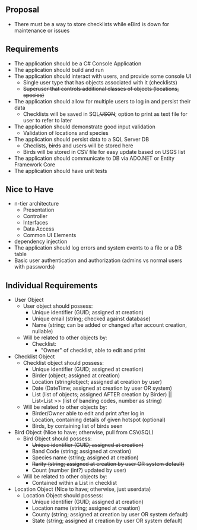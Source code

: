 ## Proposal
- There must be a way to store checklists while eBird is down for maintenance or issues

## Requirements

- The application should be a C# Console Application
- The application should build and run
- The application should interact with users, and provide some console UI
    - Single user type that has objects associated with it (checklists)
    - ~~Superuser that controls additional classes of objects (locations, species)~~
- The application should allow for multiple users to log in and persist their data
    - Checklists will be saved in SQL~~/JSON~~; option to print as text file for user to refer to later
- The application should demonstrate good input validation
    - Validation of locations and species
- The application should persist data to a SQL Server DB
    - Checlists, ~~birds~~ and users will be stored here
    - Birds will be stored in CSV file for easy update based on USGS list
- The application should communicate to DB via ADO.NET or Entity Framework Core
- The application should have unit tests

## Nice to Have

- n-tier architecture
    - Presentation
    - Controller
    - Interfaces
    - Data Access
    - Common UI Elements
- dependency injection
- The application should log errors and system events to a file or a DB table
- Basic user authentication and authorization (admins vs normal users with passwords)

## Individual Requirements
- User Object
    - User object should possess:
        - Unique identifier (GUID; assigned at creation)
        - Unique email (string; checked against database)
        - Name (string; can be added or changed after account creation, nullable)
    - Will be related to other objects by:
        - Checklist:
            - "Owner" of checklist, able to edit and print
- Checklist Object
    - Checklist object should possess:
        - Unique identifier (GUID; assigned at creation)
        - Birder (object; assigned at creation)
        - Location (string/object; assigned at creation by user)
        - Date (DateTime; assigned at creation by user OR system)
        - List<Bird> (list of objects; assigned AFTER creation by Birder) || List<List <string>>> (list of banding codes, number as string)
    - Will be related to other objects by:
        - Birder/Owner able to edit and print after log in
        - Location, containing details of given hotspot (optional)
        - Birds, by containing list of birds seen
- Bird Object (Nice to have; otherwise, pull from CSV/SQL)
    - Bird Object should possess:
        - ~~Unique identifier (GUID; assigned at creation)~~
        - Band Code (string; assigned at creation)
        - Species name (string; assigned at creation)
        - ~~Rarity (string; assigned at creation by user OR system default)~~
        - Count (number (int?) updated by user)
    - Will be related to other objects by:
        - Contained within a List in checklist
- Location Object (Nice to have; otherwise, just userdata)
    - Location Object should possess:
        - Unique identifier (GUID; assigned at creation)
        - Location name (string; assigned at creation)
        - County (string; assigned at creation by user OR system default)
        - State (string; assigned at creation by user OR system default)

